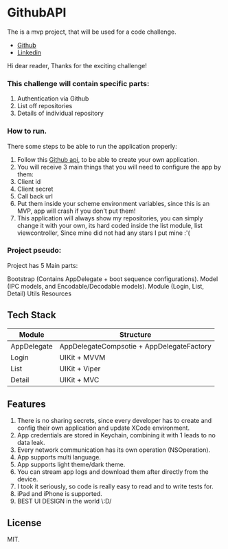 # GithubAPI
The is a mvp project, that will be used for a code challenge.

- [Github][github-url]
- [Linkedin][linkedin-url]

Hi dear reader,
Thanks for the exciting challenge!

### This challenge will contain specific parts:

1. Authentication via Github
2. List off repositories
3. Details of individual repository

### How to run.
There some steps to be able to run the application properly:
1. Follow this [Github api][create-application-url], to be able to create your own application.
2. You will receive 3 main things that you will need to configure the app by them:
  1. Client id
  2. Client secret 
  3. Call back url
3. Put them inside your scheme environment variables, since this is an MVP, app will crash if you don't put them!
4. This application will always show my repositories, you can simply change it with your own, its hard coded inside the list module, list viewcontroller,
Since mine did not had any stars I put mine :'(

### Project pseudo: 

Project has 5 Main parts:

Bootstrap (Contains AppDelegate + boot sequence configurations).
Model (IPC models, and Encodable/Decodable models).
Module (Login, List, Detail)
Utils
Resources

## Tech Stack

| Module | Structure |
| ------ | ------ |
| AppDelegate | AppDelegateCompsotie + AppDelegateFactory |
| Login | UIKit + MVVM |
| List | UIKit + Viper |
| Detail | UIKit + MVC |

## Features

1. There is no sharing secrets, since every developer has to create and config their own application and update XCode environment.
2. App credentials are stored in Keychain, combining it with 1 leads to no data leak.
3. Every network communication has its own operation (NSOperation).
4. App supports multi language.
5. App supports light theme/dark theme.
6. You can stream app logs and download them after directly from the device.
7. I took it seriously, so code is really easy to read and to write tests for.
8. iPad and iPhone is supported.
9. BEST UI DESIGN in the world \\:D/

## License

MIT.

   [github-url]: <https://www.github.com/sajacl>
   [linkedin-url]: <https://www.linkedin.com/in/sajacl/>
   [create-application-url]: <https://github.com/settings/applications/new>

